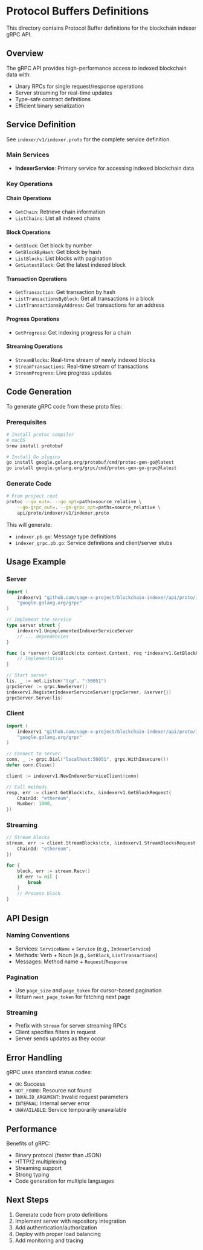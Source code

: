 # Protocol Buffers Definitions

This directory contains Protocol Buffer definitions for the blockchain indexer gRPC API.

## Overview

The gRPC API provides high-performance access to indexed blockchain data with:
- Unary RPCs for single request/response operations
- Server streaming for real-time updates
- Type-safe contract definitions
- Efficient binary serialization

## Service Definition

See `indexer/v1/indexer.proto` for the complete service definition.

### Main Services

- **IndexerService**: Primary service for accessing indexed blockchain data

### Key Operations

#### Chain Operations
- `GetChain`: Retrieve chain information
- `ListChains`: List all indexed chains

#### Block Operations
- `GetBlock`: Get block by number
- `GetBlockByHash`: Get block by hash
- `ListBlocks`: List blocks with pagination
- `GetLatestBlock`: Get the latest indexed block

#### Transaction Operations
- `GetTransaction`: Get transaction by hash
- `ListTransactionsByBlock`: Get all transactions in a block
- `ListTransactionsByAddress`: Get transactions for an address

#### Progress Operations
- `GetProgress`: Get indexing progress for a chain

#### Streaming Operations
- `StreamBlocks`: Real-time stream of newly indexed blocks
- `StreamTransactions`: Real-time stream of transactions
- `StreamProgress`: Live progress updates

## Code Generation

To generate gRPC code from these proto files:

### Prerequisites

```bash
# Install protoc compiler
# macOS
brew install protobuf

# Install Go plugins
go install google.golang.org/protobuf/cmd/protoc-gen-go@latest
go install google.golang.org/grpc/cmd/protoc-gen-go-grpc@latest
```

### Generate Code

```bash
# From project root
protoc --go_out=. --go_opt=paths=source_relative \
    --go-grpc_out=. --go-grpc_opt=paths=source_relative \
    api/proto/indexer/v1/indexer.proto
```

This will generate:
- `indexer.pb.go`: Message type definitions
- `indexer_grpc.pb.go`: Service definitions and client/server stubs

## Usage Example

### Server

```go
import (
    indexerv1 "github.com/sage-x-project/blockchain-indexer/api/proto/indexer/v1"
    "google.golang.org/grpc"
)

// Implement the service
type server struct {
    indexerv1.UnimplementedIndexerServiceServer
    // ... dependencies
}

func (s *server) GetBlock(ctx context.Context, req *indexerv1.GetBlockRequest) (*indexerv1.GetBlockResponse, error) {
    // Implementation
}

// Start server
lis, _ := net.Listen("tcp", ":50051")
grpcServer := grpc.NewServer()
indexerv1.RegisterIndexerServiceServer(grpcServer, &server{})
grpcServer.Serve(lis)
```

### Client

```go
import (
    indexerv1 "github.com/sage-x-project/blockchain-indexer/api/proto/indexer/v1"
    "google.golang.org/grpc"
)

// Connect to server
conn, _ := grpc.Dial("localhost:50051", grpc.WithInsecure())
defer conn.Close()

client := indexerv1.NewIndexerServiceClient(conn)

// Call methods
resp, err := client.GetBlock(ctx, &indexerv1.GetBlockRequest{
    ChainId: "ethereum",
    Number: 1000,
})
```

### Streaming

```go
// Stream blocks
stream, err := client.StreamBlocks(ctx, &indexerv1.StreamBlocksRequest{
    ChainId: "ethereum",
})

for {
    block, err := stream.Recv()
    if err != nil {
        break
    }
    // Process block
}
```

## API Design

### Naming Conventions
- Services: `ServiceName` + `Service` (e.g., `IndexerService`)
- Methods: Verb + Noun (e.g., `GetBlock`, `ListTransactions`)
- Messages: Method name + `Request`/`Response`

### Pagination
- Use `page_size` and `page_token` for cursor-based pagination
- Return `next_page_token` for fetching next page

### Streaming
- Prefix with `Stream` for server streaming RPCs
- Client specifies filters in request
- Server sends updates as they occur

## Error Handling

gRPC uses standard status codes:
- `OK`: Success
- `NOT_FOUND`: Resource not found
- `INVALID_ARGUMENT`: Invalid request parameters
- `INTERNAL`: Internal server error
- `UNAVAILABLE`: Service temporarily unavailable

## Performance

Benefits of gRPC:
- Binary protocol (faster than JSON)
- HTTP/2 multiplexing
- Streaming support
- Strong typing
- Code generation for multiple languages

## Next Steps

1. Generate code from proto definitions
2. Implement server with repository integration
3. Add authentication/authorization
4. Deploy with proper load balancing
5. Add monitoring and tracing
